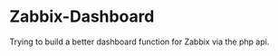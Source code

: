 Zabbix-Dashboard
================

Trying to build a better dashboard function for Zabbix via the php api.